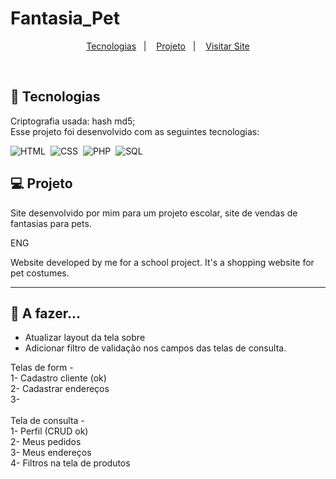 # Fantasia_Pet

<p align="center">
  <a href="#-tecnologias">Tecnologias</a>&nbsp;&nbsp;&nbsp;|&nbsp;&nbsp;&nbsp;
  <a href="#-projeto">Projeto</a>&nbsp;&nbsp;&nbsp;|&nbsp;&nbsp;&nbsp;
  <a href="#-visitar-site">Visitar Site</a>
</p>

<br>

## 🚀 Tecnologias

Criptografia usada: hash md5;<br>
Esse projeto foi desenvolvido com as seguintes tecnologias:

![HTML](https://img.shields.io/badge/-HTML-FFDAB9?style=for-the-badge&logo=HTML5&logoColor=html)&nbsp;
![CSS](https://img.shields.io/badge/-CSS-87CEEB?style=for-the-badge&logo=CSS3&logoColor=css)&nbsp;
![PHP](https://img.shields.io/badge/-PHP-DDA0DD?style=for-the-badge&logo=PHP&logoColor=php)&nbsp;
![SQL](https://img.shields.io/badge/-SQL-D8BFD8?style=for-the-badge&logo=mySQL&logoColor=sql)

## 💻 Projeto

Site desenvolvido por mim para um projeto escolar, site de vendas de fantasias para pets.

ENG

Website developed by me for a school project. It's a shopping website for pet costumes.

-------------------

## 🌻 A fazer...

- Atualizar layout da tela sobre<br>
- Adicionar filtro de validação nos campos das telas de consulta.<br>

Telas de form - <br>
1- Cadastro cliente (ok)<br>
2- Cadastrar endereços<br>
3- <br>
<br>
Tela de consulta -<br>
1- Perfil (CRUD ok)<br>
2- Meus pedidos<br>
3- Meus endereços<br>
4- Filtros na tela de produtos